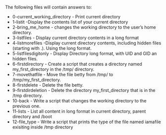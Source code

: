 The following files will contain answers to:
 - 0-current_working_directory - Print current directory
 - 1-listit -Display the contents list of your current directory
 - 2-bring_me_home - changes the working directory to the user’s home directory.
 - 3-listfiles - Display current directory contents in a long format
 - 4-listmorefiles -Display current directory contents, including hidden files (starting with .). Using the long format.
 - 5-listfilesdigitonly - Display Directory long format, with UID and GID an hidden files.
 - 6-firstdirectory - Create a script that creates a directory named my_first_directory in the /tmp/ directory.
 - 7-movethatfile - Move the file betty from /tmp/ to /tmp/my_first_directory.
 - 8-firstdelete - Delete the file betty.
 - 9-firstdirdeletion - Delete the directory my_first_directory that is in the /tmp directory.
 - 10-back - Write a script that changes the working directory to the previous one.
 - 11-lists - List all content in long format in current directory, parent directory and /boot
 - 12-file_type - Write a script that prints the type of the file named iamafile exisiting inside /tmp directory
